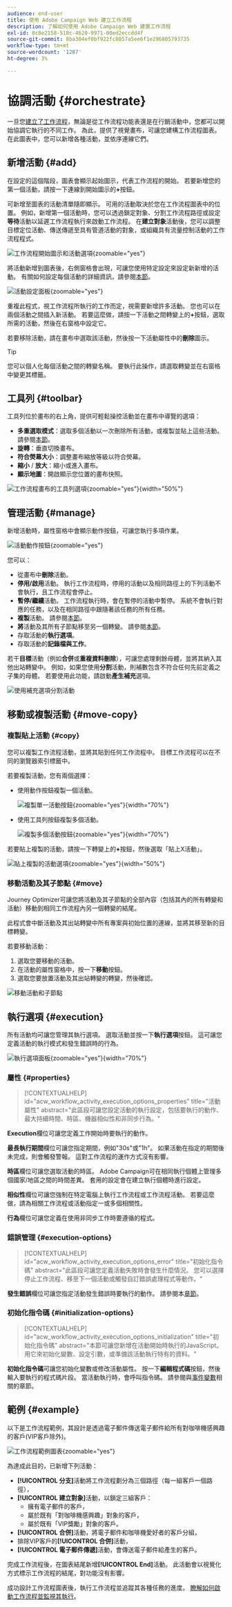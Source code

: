 ```yaml
---
audience: end-user
title: 使用 Adobe Campaign Web 建立工作流程
description: 了解如何使用 Adobe Campaign Web 建置工作流程
exl-id: 0c8e2158-518c-4620-9971-00ed2eccdd4f
source-git-commit: 8ba304ef0bf922fc8057a5ee6f1e296805793735
workflow-type: tm+mt
source-wordcount: '1287'
ht-degree: 3%

---
```


# 協調活動 {#orchestrate}

一旦您[建立了工作流程](create-workflow.md)，無論是從工作流程功能表還是在行銷活動中，您都可以開始協調它執行的不同工作。 為此，提供了視覺畫布，可讓您建構工作流程圖表。 在此圖表中，您可以新增各種活動，並依序連線它們。

## 新增活動 {#add}

在設定的這個階段，圖表會顯示起始圖示，代表工作流程的開始。 若要新增您的第一個活動，請按一下連線到開始圖示的&#x200B;**+**&#x200B;按鈕。

可新增至圖表的活動清單隨即顯示。 可用的活動取決於您在工作流程圖表中的位置。 例如，新增第一個活動時，您可以透過鎖定對象、分割工作流程路徑或設定&#x200B;**等待**&#x200B;活動以延遲工作流程執行來啟動工作流程。 在&#x200B;**建立對象**&#x200B;活動後，您可以調整目標定位活動、傳送傳遞至具有管道活動的對象，或組織具有流量控制活動的工作流程程式。

![工作流程開始圖示和活動選項](assets/workflow-start.png){zoomable="yes"}

將活動新增到圖表後，右側窗格會出現，可讓您使用特定設定來設定新新增的活動。 有關如何設定每個活動的詳細資訊，請參閱[本節](activities/about-activities.md)。

![活動設定面板](assets/workflow-configure-activities.png){zoomable="yes"}

重複此程式，視工作流程所執行的工作而定，視需要新增許多活動。 您也可以在兩個活動之間插入新活動。 若要這麼做，請按一下活動之間轉變上的&#x200B;**+**&#x200B;按鈕，選取所需的活動，然後在右窗格中設定它。

若要移除活動，請在畫布中選取該活動，然後按一下活動屬性中的&#x200B;**刪除**&#x200B;圖示。

>[!TIP]
>
>您可以個人化每個活動之間的轉變名稱。 要執行此操作，請選取轉變並在右窗格中變更其標籤。

## 工具列 {#toolbar}

工具列位於畫布的右上角，提供可輕鬆操控活動並在畫布中導覽的選項：

* **多重選取模式**：選取多個活動以一次刪除所有活動，或複製並貼上這些活動。 請參閱[本節](#copy)。
* **旋轉**：垂直切換畫布。
* **符合熒幕大小**：調整畫布縮放等級以符合熒幕。
* **縮小** / **放大**：縮小或進入畫布。
* **顯示地圖**：開啟顯示您位置的畫布快照。

![工作流程畫布的工具列選項](assets/workflow-toolbar.png){zoomable="yes"}{width="50%"}

## 管理活動 {#manage}

新增活動時，屬性窗格中會顯示動作按鈕，可讓您執行多項作業。

![活動動作按鈕](assets/activity-action.png){zoomable="yes"}

您可以：

* 從畫布中&#x200B;**刪除**&#x200B;活動。
* **停用/啟用**&#x200B;活動。 執行工作流程時，停用的活動以及相同路徑上的下列活動不會執行，且工作流程會停止。
* **暫停/繼續**&#x200B;活動。 工作流程執行時，會在暫停的活動中暫停。 系統不會執行對應的任務，以及在相同路徑中跟隨著該任務的所有任務。
* **複製**&#x200B;活動。 請參閱[本節](#copy)。
* **將**&#x200B;活動及其所有子節點移至另一個轉變。 請參閱[本節](#move)。
* 存取活動的&#x200B;**執行選項**。
* 存取活動的&#x200B;**記錄檔與工作**。

若干&#x200B;**目標**&#x200B;活動（例如&#x200B;**合併**&#x200B;或&#x200B;**重複資料刪除**），可讓您處理剩餘母體，並將其納入其他出站轉變中。 例如，如果您使用&#x200B;**分割**&#x200B;活動，則補數包含不符合任何先前定義之子集的母體。 若要使用此功能，請啟動&#x200B;**產生補充**&#x200B;選項。

![使用補充選項分割活動](assets/workflow-split-complement.png)

## 移動或複製活動 {#move-copy}

### 複製貼上活動 {#copy}

您可以複製工作流程活動，並將其貼到任何工作流程中。 目標工作流程可以在不同的瀏覽器索引標籤中。

若要複製活動，您有兩個選擇：

* 使用動作按鈕複製一個活動。

  ![複製單一活動按鈕](assets/workflow-copy.png){zoomable="yes"}{width="70%"}

* 使用工具列按鈕複製多個活動。

  ![複製多個活動按鈕](assets/workflow-copy-2.png){zoomable="yes"}{width="70%"}

若要貼上複製的活動，請按一下轉變上的&#x200B;**+**&#x200B;按鈕，然後選取「貼上X活動」。

![貼上複製的活動選項](assets/workflow-copy-3.png){zoomable="yes"}{width="50%"}

### 移動活動及其子節點 {#move}

Journey Optimizer可讓您將活動及其子節點的全部內容（包括其內的所有轉變和活動）移動到相同工作流程內另一個轉變的結尾。

此程式會中斷活動及其出站轉變中所有專案與初始位置的連線，並將其移至新的目標轉變。

若要移動活動：

1. 選取您要移動的活動。
1. 在活動的屬性窗格中，按一下&#x200B;**移動**&#x200B;按鈕。
1. 選取您要放置活動及其出站轉變的轉變，然後確認。

![移動活動和子節點](assets/activity-move.png)

## 執行選項 {#execution}

所有活動均可讓您管理其執行選項。 選取活動並按一下&#x200B;**執行選項**&#x200B;按鈕。 這可讓您定義活動的執行模式和發生錯誤時的行為。

![執行選項面板](assets/workflow-execution-options.png){zoomable="yes"}{width="70%"}

### 屬性 {#properties}

>[!CONTEXTUALHELP]
>id="acw_workflow_activity_execution_options_properties"
>title="活動屬性"
>abstract="此區段可讓您設定活動的執行設定，包括要執行的動作、最大持續時間、時區、機器相似性和非同步行為。"

**Execution**&#x200B;欄位可讓您定義工作開始時要執行的動作。

**最長執行期間**&#x200B;欄位可讓您指定期間，例如&quot;30s&quot;或&quot;1h&quot;。 如果活動在指定的期間後未完成，則會觸發警報。 這對工作流程的運作方式沒有影響。

**時區**&#x200B;欄位可讓您選取活動的時區。 Adobe Campaign可在相同執行個體上管理多個國家/地區之間的時間差異。 套用的設定會在建立執行個體時進行設定。

**相似性**&#x200B;欄位可讓您強制在特定電腦上執行工作流程或工作流程活動。 若要這麼做，請為相關工作流程或活動指定一或多個相關性。

**行為**&#x200B;欄位可讓您定義在使用非同步工作時要遵循的程式。

### 錯誤管理 {#execution-options}

>[!CONTEXTUALHELP]
>id="acw_workflow_activity_execution_options_error"
>title="初始化指令碼"
>abstract="此區段可讓您定義活動失敗時會發生什麼情況。 您可以選擇停止工作流程、移至下一個活動或觸發自訂錯誤處理程式等動作。"

**發生錯誤**&#x200B;欄位可讓您指定活動發生錯誤時要執行的動作。 請參閱本[章節](workflow-settings.md#error-settings)。

### 初始化指令碼 {#initialization-options}

>[!CONTEXTUALHELP]
>id="acw_workflow_activity_execution_options_initialization"
>title="初始化指令碼"
>abstract="本節可讓您新增在活動開始時執行的JavaScript。 用它來初始化變數、設定引數，或準備該活動執行特有的資料。"

**初始化指令碼**&#x200B;可讓您初始化變數或修改活動屬性。 按一下&#x200B;**編輯程式碼**&#x200B;按鈕，然後輸入要執行的程式碼片段。 當活動執行時，會呼叫指令碼。 請參閱與[事件變數](../workflows/event-variables.md)相關的章節。

## 範例 {#example}

以下是工作流程範例，其設計是透過電子郵件傳送電子郵件給所有對咖啡機感興趣的客戶(VIP客戶除外)。

![工作流程範例圖表](assets/workflow-example.png){zoomable="yes"}

為達成此目的，已新增下列活動：

* **[!UICONTROL 分支]**&#x200B;活動將工作流程劃分為三個路徑（每一組客戶一個路徑），
* **[!UICONTROL 建立對象]**&#x200B;活動，以鎖定三組客戶：
   * 擁有電子郵件的客戶，
   * 屬於既有「對咖啡機感興趣」對象的客戶，
   * 屬於既有「VIP獎勵」對象的客戶。
* **[!UICONTROL 合併]**&#x200B;活動，將電子郵件和咖啡機愛好者的客戶分組，
* 排除VIP客戶的&#x200B;**[!UICONTROL 合併]**&#x200B;活動，
* **[!UICONTROL 電子郵件傳遞]**&#x200B;活動，會傳送電子郵件給產生的客戶。

完成工作流程後，在圖表結尾新增&#x200B;**[!UICONTROL End]**&#x200B;活動。 此活動會以視覺化方式標示工作流程的結尾，對功能沒有影響。

成功設計工作流程圖表後，執行工作流程並追蹤其各種任務的進度。 [瞭解如何啟動工作流程並監視其執行](start-monitor-workflows.md)。